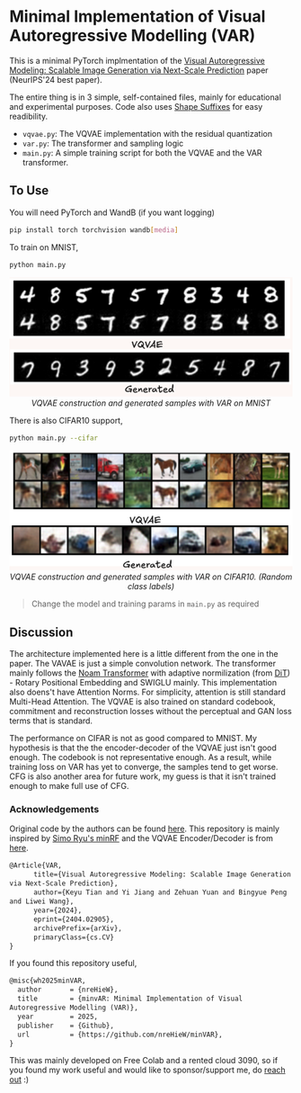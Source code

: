 # Minimal Implementation of Visual Autoregressive Modelling (VAR)

This is a minimal PyTorch implmentation of the [Visual Autoregressive Modeling: Scalable Image Generation via Next-Scale Prediction](https://arxiv.org/pdf/2404.02905) paper (NeurIPS'24 best paper).

The entire thing is in 3 simple, self-contained files, mainly for educational and experimental purposes. Code also uses [Shape Suffixes](https://medium.com/@NoamShazeer/shape-suffixes-good-coding-style-f836e72e24fd) for easy readibility. 
- `vqvae.py`: The VQVAE implementation with the residual quantization 
- `var.py`: The transformer and sampling logic 
- `main.py`: A simple training script for both the VQVAE and the VAR transformer.

## To Use 
You will need PyTorch and WandB (if you want logging)
```bash
pip install torch torchvision wandb[media]
```

To train on MNIST,
```bash
python main.py
```
<p style="text-align: center;">
  <img src="images/mnist.png" alt="MNIST Dataset">
  <br>
  <i>VQVAE construction and generated samples with VAR on MNIST</i>
</p>


There is also CIFAR10 support,
```bash
python main.py --cifar
```

<p style="text-align: center;">
  <img src="images/cifar.png" alt="CIFAR Dataset">
  <br>
  <i>VQVAE construction and generated samples with VAR on CIFAR10. (Random class labels) </i>
</p>

> Change the model and training params in `main.py` as required 

## Discussion 
The architecture implemented here is a little different from the one in the paper. The VAVAE is just a simple convolution network. The transformer mainly follows the [Noam Transformer](https://gist.github.com/nreHieW/a4ae05d216c5326c9fb9a70fcdda3274) with adaptive normilization (from [DiT](https://arxiv.org/abs/2212.09748)) - Rotary Positional Embedding and SWIGLU mainly. This implementation also doens't have Attention Norms. For simplicity, attention is still standard Multi-Head Attention. The VQVAE is also trained on standard codebook, commitment and reconstruction losses without the perceptual and GAN loss terms that is standard.

The performance on CIFAR is not as good compared to MNIST. My hypothesis is that the the encoder-decoder of the VQVAE just isn't good enough. The codebook is not representative enough. As a result, while training loss on VAR has yet to converge, the samples tend to get worse. CFG is also another area for future work, my guess is that it isn't trained enough to make full use of CFG. 


### Acknowledgements
Original code by the authors can be found [here](https://github.com/FoundationVision/VAR). This repository is mainly inspired by [Simo Ryu's minRF](https://github.com/cloneofsimo/minRF/tree/main) and the VQVAE Encoder/Decoder is from [here](https://github.com/karpathy/deep-vector-quantization/blob/main/dvq/model/deepmind_enc_dec.py).

```
@Article{VAR,
      title={Visual Autoregressive Modeling: Scalable Image Generation via Next-Scale Prediction}, 
      author={Keyu Tian and Yi Jiang and Zehuan Yuan and Bingyue Peng and Liwei Wang},
      year={2024},
      eprint={2404.02905},
      archivePrefix={arXiv},
      primaryClass={cs.CV}
}
```


If you found this repository useful,
```
@misc{wh2025minVAR,
  author       = {nreHieW},
  title        = {minvAR: Minimal Implementation of Visual Autoregressive Modelling (VAR)},
  year         = 2025,
  publisher    = {Github},
  url          = {https://github.com/nreHieW/minVAR},
}
```
This was mainly developed on Free Colab and a rented cloud 3090, so if you found my work useful and would like to sponsor/support me, do [reach out](https://x.com/nrehiew_) :)
